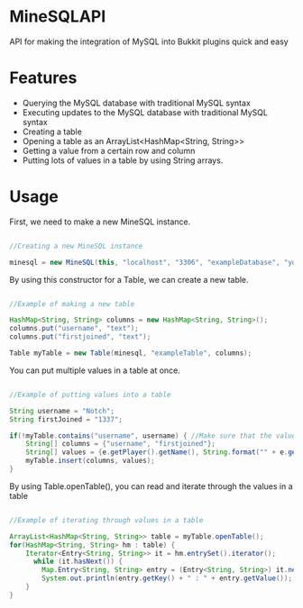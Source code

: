 MineSQLAPI
==========

API for making the integration of MySQL into Bukkit plugins quick and easy

Features
========

- Querying the MySQL database with traditional MySQL syntax
- Executing updates to the MySQL database with traditional MySQL syntax
- Creating a table
- Opening a table as an ArrayList<HashMap<String, String>>
- Getting a value from a certain row and column
- Putting lots of values in a table by using String arrays.

Usage
=====

First, we need to make a new MineSQL instance.

```java

//Creating a new MineSQL instance

minesql = new MineSQL(this, "localhost", "3306", "exampleDatabase", "yourUser", "1337p4ssw0rd");
```

By using this constructor for a Table, we can create a new table.

```java

//Example of making a new table

HashMap<String, String> columns = new HashMap<String, String>();
columns.put("username", "text");
columns.put("firstjoined", "text");

Table myTable = new Table(minesql, "exampleTable", columns);
```

You can put multiple values in a table at once.

```java

//Example of putting values into a table

String username = "Notch";
String firstJoined = "1337";

if(!myTable.contains("username", username) { //Make sure that the value is not in the database
	String[] columns = {"username", "firstjoined"};
	String[] values = {e.getPlayer().getName(), String.format("" + e.getPlayer().getFirstPlayed())};
	myTable.insert(columns, values);
}
```

By using Table.openTable(), you can read and iterate through the values in a table 

```java

//Example of iterating through values in a table

ArrayList<HashMap<String, String>> table = myTable.openTable();
for(HashMap<String, String> hm : table) {
	Iterator<Entry<String, String>> it = hm.entrySet().iterator();
	  while (it.hasNext()) {
		Map.Entry<String, String> entry = (Entry<String, String>) it.next();
		System.out.println(entry.getKey() + " : " + entry.getValue());
	}
}
```


			

